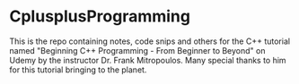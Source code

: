# CplusplusProgramming
This is the repo containing notes, code snips and others for the C++ tutorial named "Beginning C++ Programming - From Beginner to Beyond" on Udemy by the instructor Dr. Frank Mitropoulos. Many special thanks to him for this tutorial bringing to the planet.
